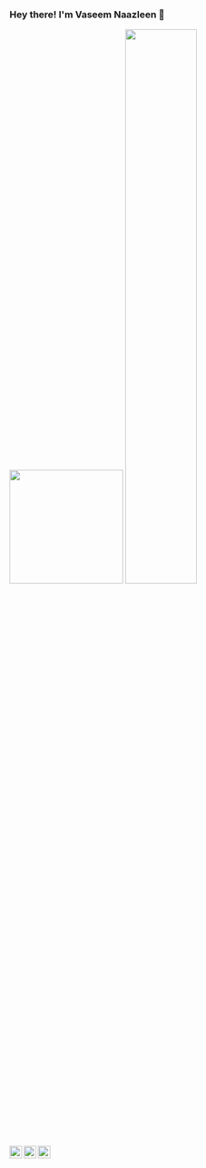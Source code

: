 ### Hey there! I'm Vaseem Naazleen  👋 

<!--
**vnaazleen/vnaazleen** is a ✨ _special_ ✨ repository because its `README.md` (this file) appears on your GitHub profile.

Here are some ideas to get you started:

- 🔭 I’m currently working on ...
- 🌱 I’m currently learning ...
- 👯 I’m looking to collaborate on ...
- 🤔 I’m looking for help with ...
- 💬 Ask me about ...
- 📫 How to reach me: ...
- 😄 Pronouns: ...
- ⚡ Fun fact: ...
-->

<p><img src="https://octodex.github.com/images/hula_loop_octodex03.gif" height="200px" width="200px">  <img width="50%" src="https://github-readme-stats.vercel.app/api?username=vnaazleen&show_icons=true" /></p>

<p align="center">
<a href="https://www.linkedin.com/in/vaseem-naazleen">
  <img align="left" alt="Naazleen's Linkdein" width="22px" src="https://cdn.jsdelivr.net/npm/simple-icons@v3/icons/linkedin.svg" />
</a>
<a href="https://github.com/vnaazleen">
  <img align="left" alt="Naazleen's Github" width="22px" src="https://cdn.jsdelivr.net/npm/simple-icons@v3/icons/github.svg" />
</a>
<a href="https://github.com/vnaazleen">
  <img align="left" alt="Naazleen's Gmail" width="22px" src="https://cdn.jsdelivr.net/npm/simple-icons@3.13.0/icons/gmail.svg" />
</a>
</p>
